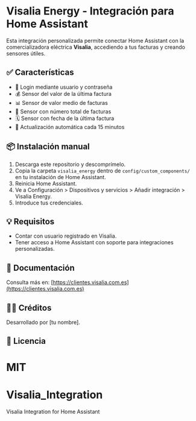 # Visalia Energy - Integración para Home Assistant

Esta integración personalizada permite conectar Home Assistant con la comercializadora eléctrica **Visalia**, accediendo a tus facturas y creando sensores útiles.

## ✅ Características

- 🔐 Login mediante usuario y contraseña
- 💰 Sensor del valor de la última factura
- 📊 Sensor de valor medio de facturas
- 🧾 Sensor con número total de facturas
- 🗓 Sensor con fecha de la última factura
- 🔄 Actualización automática cada 15 minutos

## 📦 Instalación manual

1. Descarga este repositorio y descomprímelo.
2. Copia la carpeta `visalia_energy` dentro de `config/custom_components/` en tu instalación de Home Assistant.
3. Reinicia Home Assistant.
4. Ve a Configuración > Dispositivos y servicios > Añadir integración > Visalia Energy.
5. Introduce tus credenciales.

## 💡 Requisitos

- Contar con usuario registrado en Visalia.
- Tener acceso a Home Assistant con soporte para integraciones personalizadas.

## 📘 Documentación

Consulta más en: [https://clientes.visalia.com.es](https://clientes.visalia.com.es)

## 🧑‍💻 Créditos

Desarrollado por [tu nombre].

## 🪪 Licencia

MIT
=======
# Visalia_Integration
Visalia Integration for Home Assistant
